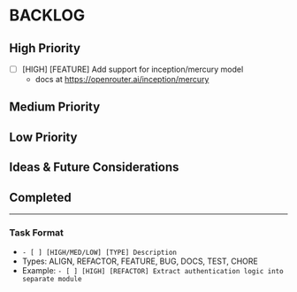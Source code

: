 # BACKLOG

## High Priority

- [ ] [HIGH] [FEATURE] Add support for inception/mercury model
  - docs at https://openrouter.ai/inception/mercury

## Medium Priority

## Low Priority

## Ideas & Future Considerations

## Completed

---

### Task Format
- `- [ ] [HIGH/MED/LOW] [TYPE] Description`
- Types: ALIGN, REFACTOR, FEATURE, BUG, DOCS, TEST, CHORE
- Example: `- [ ] [HIGH] [REFACTOR] Extract authentication logic into separate module`
